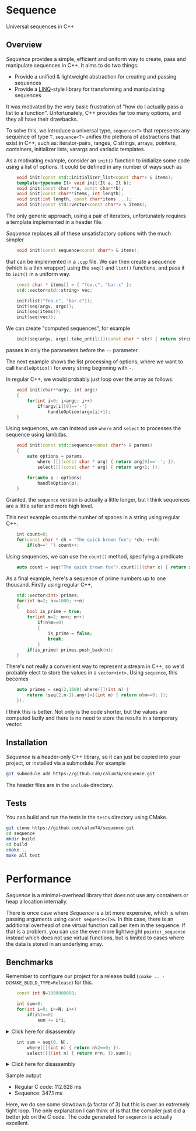 # Sequence

Universal sequences in C++

## Overview

_Sequence_ provides a simple, efficient and uniform way to create, pass and manipulate sequences in C++. It aims to do two things:

- Provide a unified & lightweight abstraction for creating and passing sequences
- Provide a [LINQ](https://learn.microsoft.com/en-us/dotnet/csharp/programming-guide/concepts/linq/)-style library for transforming and manipulating sequences

It was motivated by the very basic frustration of "how do I actually pass a list to a function". Unfortunately, C++ provides far too many options, and they all have their drawbacks.

To solve this, we introduce a universal type, `sequence<T>` that represents any sequence of type `T`. `sequence<T>` unifies the plethora of abstractions that exist in C++, such as: iterator-pairs, ranges, C strings, arrays, pointers, containers, initializer lists, varargs and variadic templates.

As a motivating example, consider an `init()` function to initialize some code using a list of options. It could be defined in any number of ways such as

```c++
    void init(const std::initializer_list<const char*> & items);
    template<typename It> void init(It a, It b);
    void init(const char **a, const char**b);
    void init(const char**items, int length);
    void init(int length, const char*items ...);
    void init(const std::vector<const char*> & items);
```
The only generic approach, using a pair of iterators, unfortunately requires a template implemented in a header file.

_Sequence_ replaces all of these unsatisfactory options with the much simpler

```c++
    void init(const sequence<const char*> & items);
```

that can be implemented in a `.cpp` file. We can then create a sequence (which is a thin wrapper) using the `seq()` and `list()` functions, and pass it to `init()` in a uniform way.

```c++
    const char * items[] = { "foo.c", "bar.c" };
    std::vector<std::string> vec;

    init(list("foo.c", "bar.c"));
    init(seq(argv, argc));
    init(seq(items));
    init(seq(vec));
```

We can create "computed sequences", for example

```c++
    init(seq(argv, argc).take_until([](const char * str) { return strcmp(str, "--")==0; }));
```

passes in only the parameters before the `--` parameter.

The next example shows the list processing of options, where we want to call `handleOption()` for every string beginning with `-`.

In regular C++, we would probably just loop over the array as follows:

```c++
    void init(char**argv, int argc)
    {
        for(int i=0; i<argc; i++)
            if(argv[i][0]=='-')
                handleOption(argv[i]+1);
    }
```

Using sequences, we can instead use `where` and `select` to processes the sequence using lambdas.

```c++
    void init(const std::sequence<const char*> & params)
    {
        auto options = params.
            where ([](const char * arg) { return arg[0]=='-'; }).
            select([](const char * arg) { return arg+1; });

        for(auto p : options)
            handleOption(p);
    }
```

Granted, the `sequence` version is actually a little longer, but I think sequences are a little safer and more high level. 

This next example counts the number of spaces in a string using regular C++.
```c++
    int count=0;
    for(const char * ch = "The quick brown fox"; *ch; ++ch)
        if(ch==' ') count++;
```

Using sequences, we can use the `count()` method, specifying a predicate.

```c++
    auto count = seq("The quick brown fox").count([](char x) { return x==' '; });
```

As a final example, here's a sequence of prime numbers up to one thousand. Firstly using regular C++,

```c++
    std::vector<int> primes;
    for(int n=2; n<=1000; ++n)
    {
        bool is_prime = true;
        for(int m=2; m<n; m++)
            if(n%m==0)
            {
                is_prime = false;
                break;
            }
        if(is_prime) primes.push_back(n);
    }
```

There's not really a convenient way to represent a stream in C++, so we'd probably elect to store the values in a `vector<int>`. Using `sequence`, this becomes

```c++
    auto primes = seq(2,1000).where([](int n) {
        return !seq(2,n-1).any([=](int m) { return n%m==0; });
    });
```

I think this is better. Not only is the code shorter, but the values are computed lazily and there is no need to store the results in a temporary vector.

## Installation

_Sequence_ is a header-only C++ library, so it can just be copied into your project, or installed via a submodule. For example

```bash
git submodule add https://github.com/calum74/sequence.git
```

The header files are in the `include` directory.

## Tests

You can build and run the tests in the `tests` directory using CMake.

```bash
git clone https://github.com/calum74/sequence.git
cd sequence
mkdir build
cd build
cmake ..
make all test
```

# Performance

_Sequence_ is a minimal-overhead library that does not use any containers or heap allocation internally.

There is once case where _Sequence_ is a bit more expensive, which is when passing arguments using `const sequence<T>&`. In this case, there is an additional overhead of one virtual function call per item in the sequence. If that is a problem, you can use the even more lightweight `pointer_sequence` instead which does not use virtual functions, but is limited to cases where the data is stored in an underlying array.

## Benchmarks

Remember to configure our project for a release build (`cmake .. -DCMAKE_BUILD_TYPE=Release`) for this.

```c++
    const int N=1000000000;

    int sum=0;
    for(int i=0; i<=N; i++)
        if(i%2==0)
            sum += i*i;
```

<details>
<summary>Click here for disassembly
</summary>

```
0000000100001d58 <__Z13do_benchmark1v>:
100001d58: 00 e4 00 6f 	movi.2d	v0, #0000000000000000
100001d5c: 81 04 00 4f 	movi.4s	v1, #4
100001d60: 1f 20 03 d5 	nop
100001d64: 62 e0 00 9c 	ldr	q2, 0x100003970 <_strlen+0x100003970>
100001d68: 03 05 00 4f 	movi.4s	v3, #8
100001d6c: 08 40 99 52 	mov	w8, #51712
100001d70: 48 73 a7 72 	movk	w8, #15258, lsl #16
100001d74: 84 05 00 4f 	movi.4s	v4, #12
100001d78: 25 04 00 4f 	movi.4s	v5, #1
100001d7c: 06 06 00 4f 	movi.4s	v6, #16
100001d80: 07 e4 00 6f 	movi.2d	v7, #0000000000000000
100001d84: 10 e4 00 6f 	movi.2d	v16, #0000000000000000
100001d88: 11 e4 00 6f 	movi.2d	v17, #0000000000000000
100001d8c: 52 84 a1 4e 	add.4s	v18, v2, v1
100001d90: 53 84 a3 4e 	add.4s	v19, v2, v3
100001d94: 54 84 a4 4e 	add.4s	v20, v2, v4
100001d98: 55 1c 25 4e 	and.16b	v21, v2, v5
100001d9c: b5 9a a0 4e 	cmeq.4s	v21, v21, #0
100001da0: 56 9c a2 4e 	mul.4s	v22, v2, v2
100001da4: 52 9e b2 4e 	mul.4s	v18, v18, v18
100001da8: 73 9e b3 4e 	mul.4s	v19, v19, v19
100001dac: 94 9e b4 4e 	mul.4s	v20, v20, v20
100001db0: d6 1e 35 4e 	and.16b	v22, v22, v21
100001db4: 52 1e 35 4e 	and.16b	v18, v18, v21
100001db8: 73 1e 35 4e 	and.16b	v19, v19, v21
100001dbc: 94 1e 35 4e 	and.16b	v20, v20, v21
100001dc0: c0 86 a0 4e 	add.4s	v0, v22, v0
100001dc4: 47 86 a7 4e 	add.4s	v7, v18, v7
100001dc8: 70 86 b0 4e 	add.4s	v16, v19, v16
100001dcc: 91 86 b1 4e 	add.4s	v17, v20, v17
100001dd0: 42 84 a6 4e 	add.4s	v2, v2, v6
100001dd4: 08 41 00 71 	subs	w8, w8, #16
100001dd8: a1 fd ff 54 	b.ne	0x100001d8c <__Z13do_benchmark1v+0x34>
100001ddc: e0 84 a0 4e 	add.4s	v0, v7, v0
100001de0: 00 86 a0 4e 	add.4s	v0, v16, v0
100001de4: 20 86 a0 4e 	add.4s	v0, v17, v0
100001de8: 00 b8 b1 4e 	addv.4s	s0, v0
100001dec: 08 00 26 1e 	fmov	w8, s0
100001df0: 89 ec b4 52 	mov	w9, #-1486618624
100001df4: 00 01 09 0b 	add	w0, w8, w9
100001df8: c0 03 5f d6 	ret
```
</details>

```c++
    int sum = seq(0, N).
        where([](int n) { return n%2==0; }).
        select([](int n) { return n*n; }).sum();
```

<details>
<summary>Click here for disassembly
</summary>

```
0000000100001f94 <__Z13do_benchmark2v>:
100001f94: 0b 00 80 52 	mov	w11, #0
100001f98: 09 00 80 52 	mov	w9, #0
100001f9c: 00 00 80 52 	mov	w0, #0
100001fa0: 28 40 99 52 	mov	w8, #51713
100001fa4: 48 73 a7 72 	movk	w8, #15258, lsl #16
100001fa8: 03 00 00 14 	b	0x100001fb4 <__Z13do_benchmark2v+0x20>
100001fac: 4b 7d 0a 1b 	mul	w11, w10, w10
100001fb0: e9 03 0a aa 	mov	x9, x10
100001fb4: 00 00 0b 0b 	add	w0, w0, w11
100001fb8: 2a 05 00 11 	add	w10, w9, #1
100001fbc: 5f 01 08 6b 	cmp	w10, w8
100001fc0: a0 00 00 54 	b.eq	0x100001fd4 <__Z13do_benchmark2v+0x40>
100001fc4: 4a ff 07 36 	tbz	w10, #0, 0x100001fac <__Z13do_benchmark2v+0x18>
100001fc8: 2a 09 00 11 	add	w10, w9, #2
100001fcc: 5f 01 08 6b 	cmp	w10, w8
100001fd0: e1 fe ff 54 	b.ne	0x100001fac <__Z13do_benchmark2v+0x18>
100001fd4: c0 03 5f d6 	ret
```
</details>

Sample output

* Regular C code: 112.628 ms
* Sequence: 347.1 ms

Here, we do see some slowdown (a factor of 3) but this is over an extremely tight loop. The only explanation I can think of is that the compiler just did a better job on the C code. The code generated for `sequence` is actually excellent.
